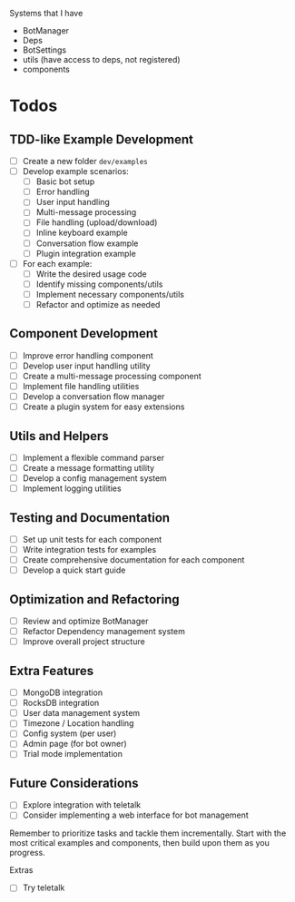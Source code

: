 Systems that I have
- BotManager
- Deps
- BotSettings
- utils (have access to deps, not registered)
- components

# Todos

## TDD-like Example Development
- [ ] Create a new folder `dev/examples`
- [ ] Develop example scenarios:
  - [ ] Basic bot setup
  - [ ] Error handling
  - [ ] User input handling
  - [ ] Multi-message processing
  - [ ] File handling (upload/download)
  - [ ] Inline keyboard example
  - [ ] Conversation flow example
  - [ ] Plugin integration example
- [ ] For each example:
  - [ ] Write the desired usage code
  - [ ] Identify missing components/utils
  - [ ] Implement necessary components/utils
  - [ ] Refactor and optimize as needed

## Component Development
- [ ] Improve error handling component
- [ ] Develop user input handling utility
- [ ] Create a multi-message processing component
- [ ] Implement file handling utilities
- [ ] Develop a conversation flow manager
- [ ] Create a plugin system for easy extensions

## Utils and Helpers
- [ ] Implement a flexible command parser
- [ ] Create a message formatting utility
- [ ] Develop a config management system
- [ ] Implement logging utilities

## Testing and Documentation
- [ ] Set up unit tests for each component
- [ ] Write integration tests for examples
- [ ] Create comprehensive documentation for each component
- [ ] Develop a quick start guide

## Optimization and Refactoring
- [ ] Review and optimize BotManager
- [ ] Refactor Dependency management system
- [ ] Improve overall project structure

## Extra Features
- [ ] MongoDB integration
- [ ] RocksDB integration
- [ ] User data management system
- [ ] Timezone / Location handling
- [ ] Config system (per user)
- [ ] Admin page (for bot owner)
- [ ] Trial mode implementation

## Future Considerations
- [ ] Explore integration with teletalk
- [ ] Consider implementing a web interface for bot management

Remember to prioritize tasks and tackle them incrementally. Start with the most critical examples and components, then build upon them as you progress.

Extras
- [ ] Try teletalk

